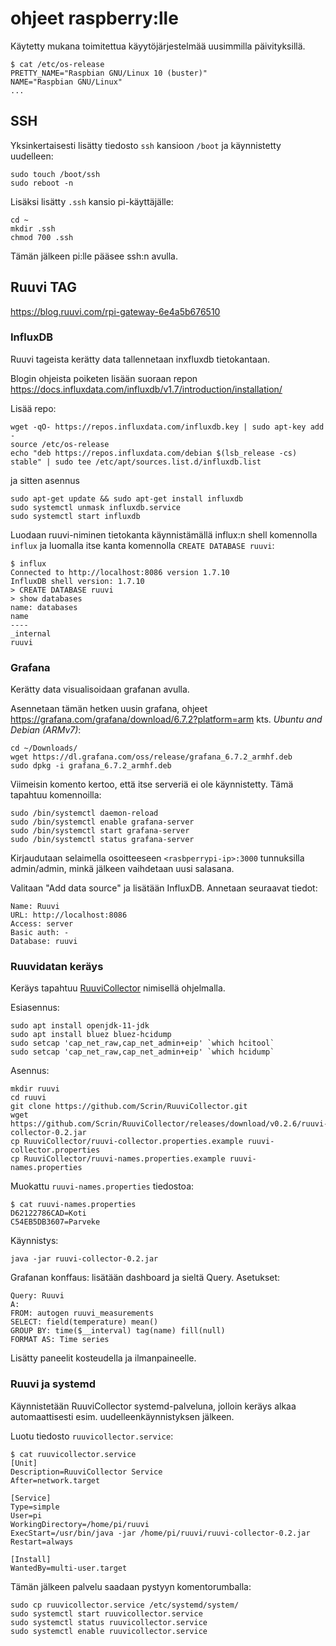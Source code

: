 # ohjeet raspberry:lle

Käytetty mukana toimitettua käyytöjärjestelmää uusimmilla päivityksillä.
```
$ cat /etc/os-release 
PRETTY_NAME="Raspbian GNU/Linux 10 (buster)"
NAME="Raspbian GNU/Linux"
...
```


## SSH
Yksinkertaisesti lisätty tiedosto `ssh` kansioon `/boot` ja käynnistetty uudelleen:
```
sudo touch /boot/ssh
sudo reboot -n
```

Lisäksi lisätty `.ssh` kansio pi-käyttäjälle:
```
cd ~
mkdir .ssh
chmod 700 .ssh
```

Tämän jälkeen pi:lle pääsee ssh:n avulla.


## Ruuvi TAG
https://blog.ruuvi.com/rpi-gateway-6e4a5b676510

### InfluxDB
Ruuvi tageista kerätty data tallennetaan inxfluxdb tietokantaan.

Blogin ohjeista poiketen lisään suoraan repon
https://docs.influxdata.com/influxdb/v1.7/introduction/installation/

Lisää repo:
```
wget -qO- https://repos.influxdata.com/influxdb.key | sudo apt-key add -
source /etc/os-release
echo "deb https://repos.influxdata.com/debian $(lsb_release -cs) stable" | sudo tee /etc/apt/sources.list.d/influxdb.list
```
ja sitten asennus
```
sudo apt-get update && sudo apt-get install influxdb
sudo systemctl unmask influxdb.service
sudo systemctl start influxdb
```

Luodaan ruuvi-niminen tietokanta käynnistämällä influx:n shell komennolla `influx` ja
luomalla itse kanta komennolla `CREATE DATABASE ruuvi`:
```
$ influx
Connected to http://localhost:8086 version 1.7.10
InfluxDB shell version: 1.7.10
> CREATE DATABASE ruuvi
> show databases
name: databases
name
----
_internal
ruuvi
```

### Grafana
Kerätty data visualisoidaan grafanan avulla.

Asennetaan tämän hetken uusin grafana, ohjeet
https://grafana.com/grafana/download/6.7.2?platform=arm kts. *Ubuntu and Debian (ARMv7)*:
```
cd ~/Downloads/
wget https://dl.grafana.com/oss/release/grafana_6.7.2_armhf.deb
sudo dpkg -i grafana_6.7.2_armhf.deb
```
Viimeisin komento kertoo, että itse serveriä ei ole käynnistetty. Tämä tapahtuu komennoilla:
```
sudo /bin/systemctl daemon-reload
sudo /bin/systemctl enable grafana-server
sudo /bin/systemctl start grafana-server
sudo /bin/systemctl status grafana-server
```

Kirjaudutaan selaimella osoitteeseen `<rasbperrypi-ip>:3000`
tunnuksilla admin/admin, minkä jälkeen vaihdetaan uusi salasana.

Valitaan "Add data source" ja lisätään InfluxDB.
Annetaan seuraavat tiedot:
```
Name: Ruuvi
URL: http://localhost:8086
Access: server
Basic auth: -
Database: ruuvi
```

### Ruuvidatan keräys
Keräys tapahtuu [RuuviCollector](https://github.com/Scrin/RuuviCollector)
nimisellä ohjelmalla.

Esiasennus:
```
sudo apt install openjdk-11-jdk
sudo apt install bluez bluez-hcidump
sudo setcap 'cap_net_raw,cap_net_admin+eip' `which hcitool`
sudo setcap 'cap_net_raw,cap_net_admin+eip' `which hcidump`
```

Asennus:
```
mkdir ruuvi
cd ruuvi
git clone https://github.com/Scrin/RuuviCollector.git
wget https://github.com/Scrin/RuuviCollector/releases/download/v0.2.6/ruuvi-collector-0.2.jar
cp RuuviCollector/ruuvi-collector.properties.example ruuvi-collector.properties
cp RuuviCollector/ruuvi-names.properties.example ruuvi-names.properties
```

Muokattu `ruuvi-names.properties` tiedostoa:
```
$ cat ruuvi-names.properties
D62122786CAD=Koti
C54EB5DB3607=Parveke
```

Käynnistys:
```
java -jar ruuvi-collector-0.2.jar
```

Grafanan konffaus: lisätään dashboard ja sieltä Query.
Asetukset:
```
Query: Ruuvi
A:
FROM: autogen ruuvi_measurements
SELECT: field(temperature) mean()
GROUP BY: time($__interval) tag(name) fill(null)
FORMAT AS: Time series
```

Lisätty paneelit kosteudella ja ilmanpaineelle.

### Ruuvi ja systemd
Käynnistetään RuuviCollector systemd-palveluna, jolloin keräys alkaa automaattisesti
esim. uudelleenkäynnistyksen jälkeen.

Luotu tiedosto `ruuvicollector.service`:
```
$ cat ruuvicollector.service 
[Unit]
Description=RuuviCollector Service
After=network.target

[Service]
Type=simple
User=pi
WorkingDirectory=/home/pi/ruuvi
ExecStart=/usr/bin/java -jar /home/pi/ruuvi/ruuvi-collector-0.2.jar
Restart=always

[Install]
WantedBy=multi-user.target
```

Tämän jälkeen palvelu saadaan pystyyn komentorumballa:
```
sudo cp ruuvicollector.service /etc/systemd/system/
sudo systemctl start ruuvicollector.service
sudo systemctl status ruuvicollector.service
sudo systemctl enable ruuvicollector.service
```
